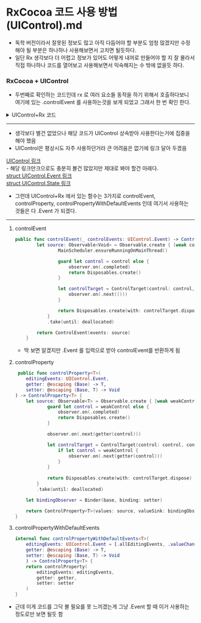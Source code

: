 # RxCocoa 코드 사용 방법 (UIControl).md
- 독학 버전이라서 잘못된 정보도 많고 아직 다듬어야 할 부분도 엄청 많겠지만 수정해야 될 부분은 하나하나 사용해보면서 고치면 될듯하다.
- 일단 Rx 생각보다 더 어렵고 정보가 있어도 어떻게 내꺼로 만들어야 할 지 잘 몰라서 직접 하나하나 코드를 열어보고 사용해보면서 익숙해지는 수 밖에 없을듯 하다.

### RxCocoa + UIControl
- 두번째로 확인하는 코드인데 rx 로 여러 요소들 동작을 하기 위해서 호출하다보니 여기에 있는 .controlEvent 를 사용하는것을 보게  되었고 그래서 한 번 확인 한다.

<details>
<summary> UIControl+Rx 코드 </summary>
<div markdown="1">

```swift
#if os(iOS) || os(tvOS)

import RxSwift
import UIKit

extension Reactive where Base: UIControl {
    /// Reactive wrapper for target action pattern.
    ///
    /// - parameter controlEvents: Filter for observed event types.
    public func controlEvent(_ controlEvents: UIControl.Event) -> ControlEvent<()> {
        let source: Observable<Void> = Observable.create { [weak control = self.base] observer in
                MainScheduler.ensureRunningOnMainThread()

                guard let control = control else {
                    observer.on(.completed)
                    return Disposables.create()
                }

                let controlTarget = ControlTarget(control: control, controlEvents: controlEvents) { _ in
                    observer.on(.next(()))
                }

                return Disposables.create(with: controlTarget.dispose)
            }
            .take(until: deallocated)

        return ControlEvent(events: source)
    }

    /// Creates a `ControlProperty` that is triggered by target/action pattern value updates.
    ///
    /// - parameter controlEvents: Events that trigger value update sequence elements.
    /// - parameter getter: Property value getter.
    /// - parameter setter: Property value setter.
    public func controlProperty<T>(
        editingEvents: UIControl.Event,
        getter: @escaping (Base) -> T,
        setter: @escaping (Base, T) -> Void
    ) -> ControlProperty<T> {
        let source: Observable<T> = Observable.create { [weak weakControl = base] observer in
                guard let control = weakControl else {
                    observer.on(.completed)
                    return Disposables.create()
                }

                observer.on(.next(getter(control)))

                let controlTarget = ControlTarget(control: control, controlEvents: editingEvents) { _ in
                    if let control = weakControl {
                        observer.on(.next(getter(control)))
                    }
                }
                
                return Disposables.create(with: controlTarget.dispose)
            }
            .take(until: deallocated)

        let bindingObserver = Binder(base, binding: setter)

        return ControlProperty<T>(values: source, valueSink: bindingObserver)
    }

    /// This is a separate method to better communicate to public consumers that
    /// an `editingEvent` needs to fire for control property to be updated.
    internal func controlPropertyWithDefaultEvents<T>(
        editingEvents: UIControl.Event = [.allEditingEvents, .valueChanged],
        getter: @escaping (Base) -> T,
        setter: @escaping (Base, T) -> Void
        ) -> ControlProperty<T> {
        return controlProperty(
            editingEvents: editingEvents,
            getter: getter,
            setter: setter
        )
    }
}

#endif
```

</div>
</details>

----
- 생각보다 별건 없었으나 해당 코드가 UIControl 상속받아 사용한다는거에 집중을 해야 했음
- UIControl은 평상시도 자주 사용하던거라 큰 어려움은 없기에 링크 달아 두겠음

[UIControl 링크](https://developer.apple.com/documentation/uikit/uicontrol)<br>
    - 해당 링크만크으로도 충분히 볼건 많았지만 제대로 봐야 할건 아래다.<br> 
[struct UIControl.Event 링크](https://developer.apple.com/documentation/uikit/uicontrol/event)<br>
[struct UIControl.State 링크](https://developer.apple.com/documentation/uikit/uicontrol/state)<br>

- 그런데 UIControl+Rx 에서 있는 함수는 3가지로 controlEvent, controlProperty, controlPropertyWithDefaultEvents<T> 인데 여기서 사용하는 것들은 다 .Event 가 되겠다.

----
1. controlEvent

    ```swift
    public func controlEvent(_ controlEvents: UIControl.Event) -> ControlEvent<()> {
            let source: Observable<Void> = Observable.create { [weak control = self.base] observer in
                    MainScheduler.ensureRunningOnMainThread()

                    guard let control = control else {
                        observer.on(.completed)
                        return Disposables.create()
                    }

                    let controlTarget = ControlTarget(control: control, controlEvents: controlEvents) { _ in
                        observer.on(.next(()))
                    }

                    return Disposables.create(with: controlTarget.dispose)
                }
                .take(until: deallocated)

            return ControlEvent(events: source)
        }
    ```
    - 딱 보면 알겠지만 .Event 를 입력으로 받아 controlEvent를 반환하게 됨

2. controlProperty

    ```swift
     public func controlProperty<T>(
        editingEvents: UIControl.Event,
        getter: @escaping (Base) -> T,
        setter: @escaping (Base, T) -> Void
    ) -> ControlProperty<T> {
        let source: Observable<T> = Observable.create { [weak weakControl = base] observer in
                guard let control = weakControl else {
                    observer.on(.completed)
                    return Disposables.create()
                }

                observer.on(.next(getter(control)))

                let controlTarget = ControlTarget(control: control, controlEvents: editingEvents) { _ in
                    if let control = weakControl {
                        observer.on(.next(getter(control)))
                    }
                }
                
                return Disposables.create(with: controlTarget.dispose)
            }
            .take(until: deallocated)

        let bindingObserver = Binder(base, binding: setter)

        return ControlProperty<T>(values: source, valueSink: bindingObserver)
    }
    ```

3. controlPropertyWithDefaultEvents

    ```swift
    internal func controlPropertyWithDefaultEvents<T>(
        editingEvents: UIControl.Event = [.allEditingEvents, .valueChanged],
        getter: @escaping (Base) -> T,
        setter: @escaping (Base, T) -> Void
        ) -> ControlProperty<T> {
        return controlProperty(
            editingEvents: editingEvents,
            getter: getter,
            setter: setter
        )
    }
    ```

- 근데 이게 코드를 그닥 볼 필요를 못 느끼겠는게 그냥 .Event 할 때 이거 사용하는 정도로만 보면 될듯 함